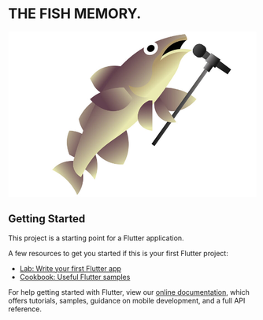 # THE FISH MEMORY.

![alt text](https://github.com/DanielArmengod1996/Flutter-FishMemory/blob/master/android/app/src/main/res/mipmap-xxhdpi/ic_launcher.png)

## Getting Started

This project is a starting point for a Flutter application.

A few resources to get you started if this is your first Flutter project:

- [Lab: Write your first Flutter app](https://flutter.dev/docs/get-started/codelab)
- [Cookbook: Useful Flutter samples](https://flutter.dev/docs/cookbook)

For help getting started with Flutter, view our
[online documentation](https://flutter.dev/docs), which offers tutorials,
samples, guidance on mobile development, and a full API reference.
